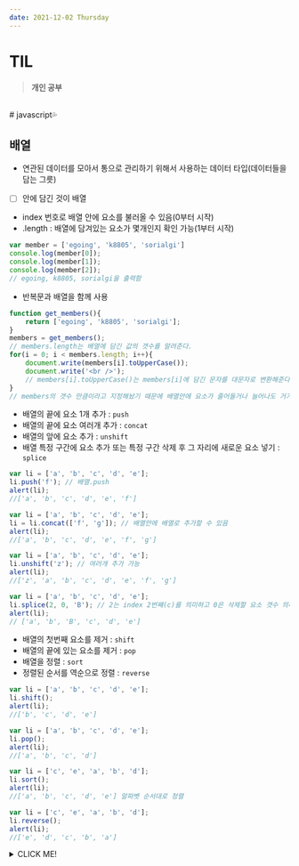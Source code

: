 ```yaml
---
date: 2021-12-02 Thursday
---
```


# TIL

> **개인 공부**
<br />
# javascript💦

## **배열**
- 연관된 데이터를 모아서 통으로 관리하기 위해서 사용하는 데이터 타입(데이터들을 담는 그릇)
- [ ] 안에 담긴 것이 배열 
- index 번호로 배열 안에 요소를 불러올 수 있음(0부터 시작) 
- .length : 배열에 담겨있는 요소가 몇개인지 확인 가능(1부터 시작) 
```js
var member = ['egoing', 'k8805', 'sorialgi']
console.log(member[0]);
console.log(member[1]);
console.log(member[2]);
// egoing, k8805, sorialgi을 출력함
```
- 반복문과 배열을 함께 사용
```js
function get_members(){
    return ['egoing', 'k8805', 'sorialgi'];
}
members = get_members();
// members.length는 배열에 담긴 값의 갯수를 알려준다. 
for(i = 0; i < members.length; i++){
    document.write(members[i].toUpperCase());   
    document.write('<br />');
    // members[i].toUpperCase()는 members[i]에 담긴 문자를 대문자로 변환해준다.
}
// members의 갯수 만큼이라고 지정해놨기 때문에 배열안에 요소가 줄어들거나 늘어나도 거기에 맞춰서 반복문이 실행되고 결과를 출력함
```
- 배열의 끝에 요소 1개 추가 : `push`
- 배열의 끝에 요소 여러개 추가 : `concat`
- 배열의 앞에 요소 추가 : `unshift`
- 배열 특정 구간에 요소 추가 또는 특정 구간 삭제 후 그 자리에 새로운 요소 넣기 : `splice`

```js
var li = ['a', 'b', 'c', 'd', 'e'];
li.push('f'); // 배열.push
alert(li);
//['a', 'b', 'c', 'd', 'e', 'f']

var li = ['a', 'b', 'c', 'd', 'e'];
li = li.concat(['f', 'g']); // 배열안에 배열로 추가할 수 있음
alert(li);
//['a', 'b', 'c', 'd', 'e', 'f', 'g']

var li = ['a', 'b', 'c', 'd', 'e'];
li.unshift('z'); // 여러개 추가 가능
alert(li);
//['z', 'a', 'b', 'c', 'd', 'e', 'f', 'g']

var li = ['a', 'b', 'c', 'd', 'e'];
li.splice(2, 0, 'B'); // 2는 index 2번째(c)를 의미하고 0은 삭제할 요소 갯수 의미함 -> 만약 1이라는 숫자가 들어갔다면 2번째에 있는 c를 1개 지우고 그자리에 B를 추가하라는 뜻
alert(li);
// ['a', 'b', 'B', 'c', 'd', 'e']
```
- 배열의 첫번째 요소를 제거 : `shift`
- 배열의 끝에 있는 요소를 제거 : `pop`
- 배열을 정렬 : `sort`
- 정렬된 순서를 역순으로 정렬 : `reverse`

```js
var li = ['a', 'b', 'c', 'd', 'e'];
li.shift();
alert(li);
//['b', 'c', 'd', 'e']

var li = ['a', 'b', 'c', 'd', 'e'];
li.pop();
alert(li);
//['a', 'b', 'c', 'd']

var li = ['c', 'e', 'a', 'b', 'd'];
li.sort();
alert(li);
//['a', 'b', 'c', 'd', 'e'] 알파벳 순서대로 정렬

var li = ['c', 'e', 'a', 'b', 'd'];
li.reverse();
alert(li);
//['e', 'd', 'c', 'b', 'a']
```




<details>
<summary>CLICK ME!</summary>  

- 
</detials>  

